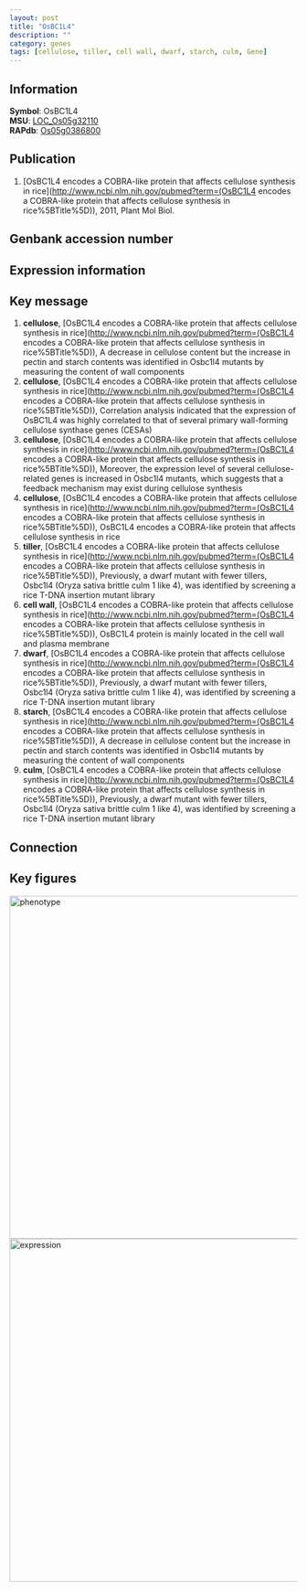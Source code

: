 ```yaml
---
layout: post
title: "OsBC1L4"
description: ""
category: genes
tags: [cellulose, tiller, cell wall, dwarf, starch, culm, Gene]
---
```


## Information
__Symbol__: OsBC1L4  
__MSU__: [LOC_Os05g32110](http://rice.plantbiology.msu.edu/cgi-bin/ORF_infopage.cgi?orf=LOC_Os05g32110)  
__RAPdb__: [Os05g0386800](http://rapdb.dna.affrc.go.jp/viewer/gbrowse_details/irgsp1?name=Os05g0386800)  

## Publication
1. [OsBC1L4 encodes a COBRA-like protein that affects cellulose synthesis in rice](http://www.ncbi.nlm.nih.gov/pubmed?term=(OsBC1L4 encodes a COBRA-like protein that affects cellulose synthesis in rice%5BTitle%5D)), 2011, Plant Mol Biol.

## Genbank accession number

## Expression information

## Key message
1. __cellulose__, [OsBC1L4 encodes a COBRA-like protein that affects cellulose synthesis in rice](http://www.ncbi.nlm.nih.gov/pubmed?term=(OsBC1L4 encodes a COBRA-like protein that affects cellulose synthesis in rice%5BTitle%5D)),  A decrease in cellulose content but the increase in pectin and starch contents was identified in Osbc1l4 mutants by measuring the content of wall components
2. __cellulose__, [OsBC1L4 encodes a COBRA-like protein that affects cellulose synthesis in rice](http://www.ncbi.nlm.nih.gov/pubmed?term=(OsBC1L4 encodes a COBRA-like protein that affects cellulose synthesis in rice%5BTitle%5D)),  Correlation analysis indicated that the expression of OsBC1L4 was highly correlated to that of several primary wall-forming cellulose synthase genes (CESAs)
3. __cellulose__, [OsBC1L4 encodes a COBRA-like protein that affects cellulose synthesis in rice](http://www.ncbi.nlm.nih.gov/pubmed?term=(OsBC1L4 encodes a COBRA-like protein that affects cellulose synthesis in rice%5BTitle%5D)),  Moreover, the expression level of several cellulose-related genes is increased in Osbc1l4 mutants, which suggests that a feedback mechanism may exist during cellulose synthesis
4. __cellulose__, [OsBC1L4 encodes a COBRA-like protein that affects cellulose synthesis in rice](http://www.ncbi.nlm.nih.gov/pubmed?term=(OsBC1L4 encodes a COBRA-like protein that affects cellulose synthesis in rice%5BTitle%5D)), OsBC1L4 encodes a COBRA-like protein that affects cellulose synthesis in rice
5. __tiller__, [OsBC1L4 encodes a COBRA-like protein that affects cellulose synthesis in rice](http://www.ncbi.nlm.nih.gov/pubmed?term=(OsBC1L4 encodes a COBRA-like protein that affects cellulose synthesis in rice%5BTitle%5D)),  Previously, a dwarf mutant with fewer tillers, Osbc1l4 (Oryza sativa brittle culm 1 like 4), was identified by screening a rice T-DNA insertion mutant library
6. __cell wall__, [OsBC1L4 encodes a COBRA-like protein that affects cellulose synthesis in rice](http://www.ncbi.nlm.nih.gov/pubmed?term=(OsBC1L4 encodes a COBRA-like protein that affects cellulose synthesis in rice%5BTitle%5D)),  OsBC1L4 protein is mainly located in the cell wall and plasma membrane
7. __dwarf__, [OsBC1L4 encodes a COBRA-like protein that affects cellulose synthesis in rice](http://www.ncbi.nlm.nih.gov/pubmed?term=(OsBC1L4 encodes a COBRA-like protein that affects cellulose synthesis in rice%5BTitle%5D)),  Previously, a dwarf mutant with fewer tillers, Osbc1l4 (Oryza sativa brittle culm 1 like 4), was identified by screening a rice T-DNA insertion mutant library
8. __starch__, [OsBC1L4 encodes a COBRA-like protein that affects cellulose synthesis in rice](http://www.ncbi.nlm.nih.gov/pubmed?term=(OsBC1L4 encodes a COBRA-like protein that affects cellulose synthesis in rice%5BTitle%5D)),  A decrease in cellulose content but the increase in pectin and starch contents was identified in Osbc1l4 mutants by measuring the content of wall components
9. __culm__, [OsBC1L4 encodes a COBRA-like protein that affects cellulose synthesis in rice](http://www.ncbi.nlm.nih.gov/pubmed?term=(OsBC1L4 encodes a COBRA-like protein that affects cellulose synthesis in rice%5BTitle%5D)),  Previously, a dwarf mutant with fewer tillers, Osbc1l4 (Oryza sativa brittle culm 1 like 4), was identified by screening a rice T-DNA insertion mutant library

## Connection

## Key figures
<img src="http://ricencode.github.io/images/OsBC1L4.pheno.png" alt="phenotype"  style="width: 600px;"/>

<img src="http://ricencode.github.io/images/OsBC1L4.exp.png" alt="expression"  style="width: 600px;"/>


